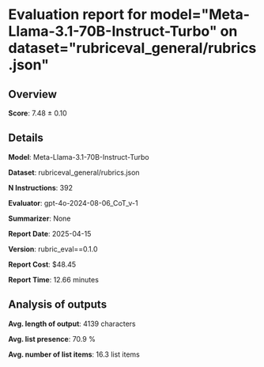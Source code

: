 # Evaluation report for model="Meta-Llama-3.1-70B-Instruct-Turbo" on dataset="rubriceval_general/rubrics.json"

## Overview
**Score**: 7.48 ± 0.10

## Details
**Model**: Meta-Llama-3.1-70B-Instruct-Turbo

**Dataset**: rubriceval_general/rubrics.json

**N Instructions**: 392

**Evaluator**: gpt-4o-2024-08-06_CoT_v-1

**Summarizer**: None

**Report Date**: 2025-04-15

**Version**: rubric_eval==0.1.0

**Report Cost**: $48.45

**Report Time**: 12.66 minutes

## Analysis of outputs
**Avg. length of output**: 4139 characters

**Avg. list presence**: 70.9 %

**Avg. number of list items**: 16.3 list items


